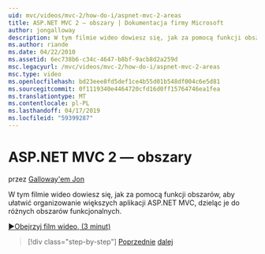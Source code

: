 ```yaml
---
uid: mvc/videos/mvc-2/how-do-i/aspnet-mvc-2-areas
title: ASP.NET MVC 2 — obszary | Dokumentacja firmy Microsoft
author: jongalloway
description: W tym filmie wideo dowiesz się, jak za pomocą funkcji obszarów, aby ułatwić organizowanie większych aplikacji ASP.NET MVC, dzieląc je do różnych funct...
ms.author: riande
ms.date: 04/22/2010
ms.assetid: 6ec738b6-c34c-4647-b8bf-9acb8d2a259d
msc.legacyurl: /mvc/videos/mvc-2/how-do-i/aspnet-mvc-2-areas
msc.type: video
ms.openlocfilehash: bd23eee8fd5def1ce4b55d01b548df004c6e5d81
ms.sourcegitcommit: 0f1119340e4464720cfd16d0ff15764746ea1fea
ms.translationtype: MT
ms.contentlocale: pl-PL
ms.lasthandoff: 04/17/2019
ms.locfileid: "59399287"
---
```

# <a name="aspnet-mvc-2---areas"></a>ASP.NET MVC 2 — obszary

przez [Galloway'em Jon](https://github.com/jongalloway)

W tym filmie wideo dowiesz się, jak za pomocą funkcji obszarów, aby ułatwić organizowanie większych aplikacji ASP.NET MVC, dzieląc je do różnych obszarów funkcjonalnych.

[&#9654;Obejrzyj film wideo, (3 minut)](https://channel9.msdn.com/Blogs/ASP-NET-Site-Videos/aspnet-mvc-2-areas)

> [!div class="step-by-step"]
> [Poprzednie](mvc2-template-customization.md)
> [dalej](aspnet-mvc-2-render-action.md)
